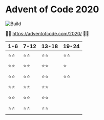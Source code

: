 # Advent of Code 2020
![Build](https://github.com/LesnyRumcajs/advent-of-rust-2020/workflows/Rust/badge.svg)

🦀🎄 https://adventofcode.com/2020/ 🎄🦀

| 1-6 | 7-12 | 13-18 | 19-24 |
|---|---|---|---|
|⭐⭐|⭐⭐|⭐⭐|⭐⭐|
|⭐⭐|⭐⭐|⭐⭐|⭐ |
|⭐⭐|⭐⭐|⭐⭐|⭐⭐|
|⭐⭐|⭐⭐|⭐⭐|   |
|⭐⭐|⭐⭐|⭐⭐|   |
|⭐⭐|⭐⭐|⭐⭐|   |

